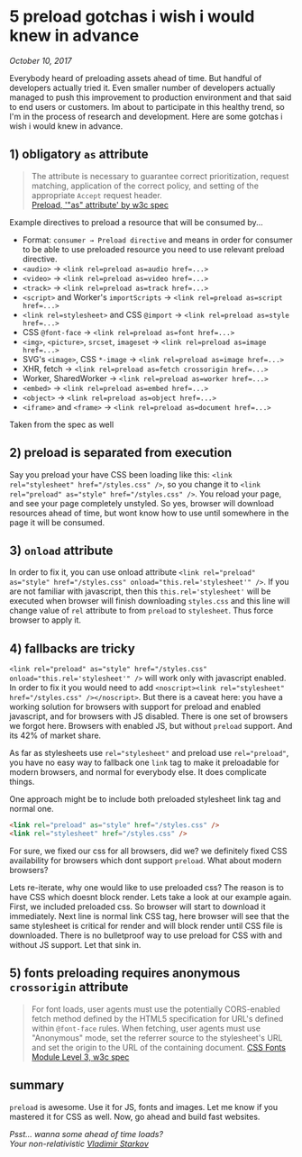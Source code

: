 # 5 preload gotchas i wish i would knew in advance

_October 10, 2017_

Everybody heard of preloading assets ahead of time. But handful of developers actually tried it. Even smaller number of developers actually managed to push this improvement to production environment and that said to end users or customers. Im about to participate in this healthy trend, so I'm in the process of research and development. Here are some gotchas i wish i would knew in advance.

## 1) obligatory `as` attribute

> The attribute is necessary to guarantee correct prioritization, request matching, application of the correct policy, and setting of the appropriate `Accept` request header.  
> [Preload, '"as" attribute' by w3c spec](https://www.w3.org/TR/preload/#as-attribute)

Example directives to preload a resource that will be consumed by...

* Format: `consumer → Preload directive` and means in order for consumer to be able to use preloaded resource you need to use relevant preload directive.
* `<audio>` → `<link rel=preload as=audio href=...>`
* `<video>` → `<link rel=preload as=video href=...>`
* `<track>` → `<link rel=preload as=track href=...>`
* `<script>` and Worker's `importScripts` → `<link rel=preload as=script href=...>`
* `<link rel=stylesheet>` and CSS `@import` → `<link rel=preload as=style href=...>`
* CSS `@font-face` → `<link rel=preload as=font href=...>`
* `<img>`, `<picture>`, `srcset`, `imageset` → `<link rel=preload as=image href=...>`
* SVG's `<image>`, CSS `*-image` → `<link rel=preload as=image href=...>`
* XHR, fetch →	`<link rel=preload as=fetch crossorigin href=...>`
* Worker, SharedWorker → `<link rel=preload as=worker href=...>`
* `<embed>` → `<link rel=preload as=embed href=...>`
* `<object>` → `<link rel=preload as=object href=...>`
* `<iframe>` and `<frame>` → `<link rel=preload as=document href=...>`

Taken from the spec as well

## 2) preload is separated from execution

Say you preload your have CSS been loading like this: `<link rel="stylesheet" href="/styles.css" />`, so you change it to `<link rel="preload" as="style" href="/styles.css" />`. You reload your page, and see your page completely unstyled. So yes, browser will download resources ahead of time, but wont know how to use until somewhere in the page it will be consumed.

## 3) `onload` attribute

In order to fix it, you can use onload attribute `<link rel="preload" as="style" href="/styles.css" onload="this.rel='stylesheet'" />`. If you are not familiar with javascript, then this `this.rel='stylesheet'` will be executed when browser will finish downloading `styles.css` and this line will change value of `rel` attribute to from `preload` to `stylesheet`. Thus force browser to apply it.

## 4) fallbacks are tricky

`<link rel="preload" as="style" href="/styles.css" onload="this.rel='stylesheet'" />` will work only with javascript enabled. In order to fix it you would need to add `<noscript><link rel="stylesheet" href="/styles.css" /></noscript>`. But there is a caveat here: you have a working solution for browsers with support for preload and enabled javascript, and for browsers with JS disabled. There is one set of browsers we forgot here. Browsers with enabled JS, but without `preload` support. And its 42% of market share.

As far as stylesheets use `rel="stylesheet"` and preload use `rel="preload"`, you have no easy way to fallback one `link` tag to make it preloadable for modern browsers, and normal for everybody else. It does complicate things.

One approach might be to include both preloaded stylesheet link tag and normal one.

```html
<link rel="preload" as="style" href="/styles.css" />
<link rel="stylesheet" href="/styles.css" />
```

For sure, we fixed our css for all browsers, did we? we definitely fixed CSS availability for browsers which dont support `preload`. What about modern browsers?

Lets re-iterate, why one would like to use preloaded css? The reason is to have CSS which doesnt block render. Lets take a look at our example again. First, we included preloaded css. So browser will start to download it immediately. Next line is normal link CSS tag, here browser will see that the same stylesheet is critical for render and will block render until CSS file is downloaded. There is no bulletproof way to use preload for CSS with and without JS support. Let that sink in.

## 5) fonts preloading requires anonymous `crossorigin` attribute

> For font loads, user agents must use the potentially CORS-enabled fetch method defined by the HTML5 specification for URL's defined within `@font-face` rules. When fetching, user agents must use "Anonymous" mode, set the referrer source to the stylesheet's URL and set the origin to the URL of the containing document.
> [CSS Fonts Module Level 3, w3c spec](https://drafts.csswg.org/css-fonts/#font-fetching-requirements)


## summary

`preload` is awesome. Use it for JS, fonts and images. Let me know if you mastered it for CSS as well. Now, go ahead and build fast websites.

_Psst… wanna some ahead of time loads?_  
_Your non-relativistic [Vladimir Starkov](https://iamstarkov.com/)_
